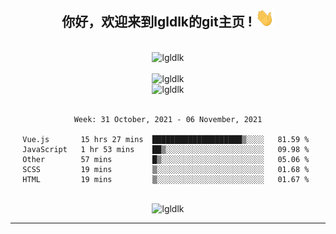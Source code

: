 <div align="center">
<h2> 你好，欢迎来到lgldlk的git主页 ! <img src="https://github.com/lgldlk/lgldlk/blob/main/gifs/Hi.gif" width="30px"></h2>
</div>

<div align="center">
 </br>
 <img src="http://aiitapp.cn:8091/?color=rgba(37,144,118,1)&shadowColor=rgba(12,16,20,1)&fontSize=120&&shadowOffsetX=9&shadowOffsetY=11" height="26px" alt="lgldlk" />
 </br>

   </br>
 <img src="https://github-readme-stats.vercel.app/api?username=lgldlk&show_icons=true&theme=gotham&locale=cn" alt="lgldlk" />
 

</br>

<img  src="http://github-readme-stats.vercel.app/api/top-langs/?username=lgldlk&show_icons=true&theme=gotham&locale=cn&layout=compact" alt="lgldlk"/>  
</br>
</br>

<!--START_SECTION:waka-->
```text
Week: 31 October, 2021 - 06 November, 2021

Vue.js       15 hrs 27 mins  ████████████████████▒░░░░   81.59 % 
JavaScript   1 hr 53 mins    ██▒░░░░░░░░░░░░░░░░░░░░░░   09.98 % 
Other        57 mins         █▒░░░░░░░░░░░░░░░░░░░░░░░   05.06 % 
SCSS         19 mins         ▒░░░░░░░░░░░░░░░░░░░░░░░░   01.68 % 
HTML         19 mins         ▒░░░░░░░░░░░░░░░░░░░░░░░░   01.67 % 
```
<!--END_SECTION:waka-->

 </br>
  <img src="https://visitor-badge.glitch.me/badge?page_id=lgldlk" alt="lgldlk" />

---

 

